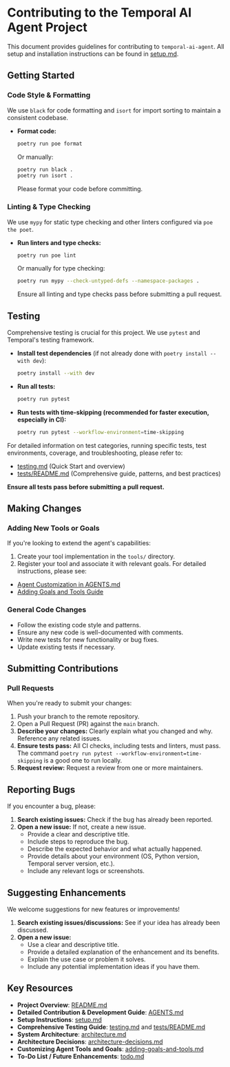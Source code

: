 # Contributing to the Temporal AI Agent Project

This document provides guidelines for contributing to `temporal-ai-agent`. All setup and installation instructions can be found in [setup.md](./setup.md).

## Getting Started

### Code Style & Formatting
We use `black` for code formatting and `isort` for import sorting to maintain a consistent codebase.
-   **Format code:**
    ```bash
    poetry run poe format
    ```
    Or manually:
    ```bash
    poetry run black .
    poetry run isort .
    ```
    Please format your code before committing.

### Linting & Type Checking
We use `mypy` for static type checking and other linters configured via `poe the poet`.
-   **Run linters and type checks:**
    ```bash
    poetry run poe lint
    ```
    Or manually for type checking:
    ```bash
    poetry run mypy --check-untyped-defs --namespace-packages .
    ```
    Ensure all linting and type checks pass before submitting a pull request.

## Testing
Comprehensive testing is crucial for this project. We use `pytest` and Temporal's testing framework.
-   **Install test dependencies** (if not already done with `poetry install --with dev`):
    ```bash
    poetry install --with dev
    ```
-   **Run all tests:**
    ```bash
    poetry run pytest
    ```
-   **Run tests with time-skipping (recommended for faster execution, especially in CI):**
    ```bash
    poetry run pytest --workflow-environment=time-skipping
    ```

For detailed information on test categories, running specific tests, test environments, coverage, and troubleshooting, please refer to:
-   [testing.md](./testing.md) (Quick Start and overview)
-   [tests/README.md](../tests/README.md) (Comprehensive guide, patterns, and best practices)

**Ensure all tests pass before submitting a pull request.**

## Making Changes

### Adding New Tools or Goals
If you're looking to extend the agent's capabilities:
1.  Create your tool implementation in the `tools/` directory.
2.  Register your tool and associate it with relevant goals.
For detailed instructions, please see:
-   [Agent Customization in AGENTS.md](../AGENTS.md#agent-customization)
-   [Adding Goals and Tools Guide](./adding-goals-and-tools.md)

### General Code Changes
-   Follow the existing code style and patterns.
-   Ensure any new code is well-documented with comments.
-   Write new tests for new functionality or bug fixes.
-   Update existing tests if necessary.

## Submitting Contributions

### Pull Requests
When you're ready to submit your changes:
1.  Push your branch to the remote repository.
2.  Open a Pull Request (PR) against the `main` branch.
3.  **Describe your changes:** Clearly explain what you changed and why. Reference any related issues.
4.  **Ensure tests pass:** All CI checks, including tests and linters, must pass. The command `poetry run pytest --workflow-environment=time-skipping` is a good one to run locally.
5.  **Request review:** Request a review from one or more maintainers.

## Reporting Bugs
If you encounter a bug, please:
1.  **Search existing issues:** Check if the bug has already been reported.
2.  **Open a new issue:** If not, create a new issue.
    -   Provide a clear and descriptive title.
    -   Include steps to reproduce the bug.
    -   Describe the expected behavior and what actually happened.
    -   Provide details about your environment (OS, Python version, Temporal server version, etc.).
    -   Include any relevant logs or screenshots.

## Suggesting Enhancements
We welcome suggestions for new features or improvements!
1.  **Search existing issues/discussions:** See if your idea has already been discussed.
2.  **Open a new issue:**
    -   Use a clear and descriptive title.
    -   Provide a detailed explanation of the enhancement and its benefits.
    -   Explain the use case or problem it solves.
    -   Include any potential implementation ideas if you have them.

## Key Resources
-   **Project Overview**: [README.md](../README.md)
-   **Detailed Contribution & Development Guide**: [AGENTS.md](../AGENTS.md)
-   **Setup Instructions**: [setup.md](./setup.md)
-   **Comprehensive Testing Guide**: [testing.md](./testing.md) and [tests/README.md](../tests/README.md)
-   **System Architecture**: [architecture.md](./architecture.md)
-   **Architecture Decisions**: [architecture-decisions.md](./architecture-decisions.md)
-   **Customizing Agent Tools and Goals**: [adding-goals-and-tools.md](./adding-goals-and-tools.md)
-   **To-Do List / Future Enhancements**: [todo.md](./todo.md)